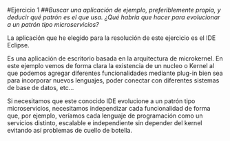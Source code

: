 #Ejercicio 1
##*Buscar una aplicación de ejemplo, preferiblemente propia, y deducir qué patrón es el que usa. ¿Qué habría que hacer para evolucionar a un patrón tipo microservicios?*

La aplicación que he elegido para la resolución de este ejercicio es el IDE Eclipse. 

Es una aplicación de escritorio basada en la arquitectura de microkernel. En este ejemplo vemos de forma clara la existencia de un nucleo o Kernel al que podemos agregar diferentes funcionalidades mediante plug-in bien sea para incorporar nuevos lenguajes, poder conectar con diferentes sistemas de base de datos, etc...

Si necesitamos que este conocido IDE evolucione a un patrón tipo microservicios, necesitamos independizar cada funcionalidad de forma que, por ejemplo, veríamos cada lenguaje de programación como un servicios distinto, escalable e independiente sin depender del kernel evitando así problemas de cuello de botella. 
